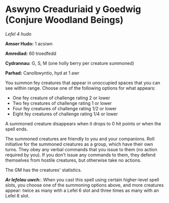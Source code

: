 # Aswyno Creaduriaid y Goedwig (Conjure Woodland Beings)

*Lefel 4 hudo*

**Amser Hudo:** 1 acsiwn

**Amrediad:** 60 troedfedd

**Cydrannau:** G, S, M (one holly berry per creature summoned)

**Parhad:** Canolbwyntio, hyd at 1 awr

You summon fey creatures that appear in unoccupied spaces that you can see within range. Choose one of the following options for what appears:

- One fey creature of challenge rating 2 or lower
- Two fey creatures of challenge rating 1 or lower
- Four fey creatures of challenge rating 1/2 or lower
- Eight fey creatures of challenge rating 1/4 or lower

A summoned creature disappears when it drops to 0 hit points or when the spell ends.

The summoned creatures are friendly to you and your companions. Roll initiative for the summoned creatures as a group, which have their own turns. They obey any verbal commands that you issue to them (no action required by you). If you don't issue any commands to them, they defend themselves from hostile creatures, but otherwise take no actions.

The GM has the creatures' statistics.

***Ar lefelau uwch:***. When you cast this spell using certain higher-level spell slots, you choose one of the summoning options above, and more creatures appear: twice as many with a Lefel 6 slot and three times as many with an Lefel 8 slot.